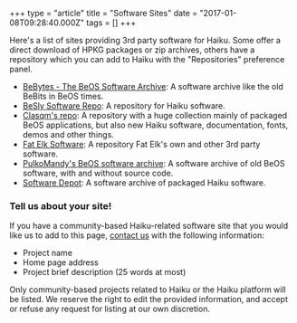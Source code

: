 +++
type = "article"
title = "Software Sites"
date = "2017-01-08T09:28:40.000Z"
tags = []
+++

<p>Here's a list of sites providing 3rd party software for Haiku. Some offer a direct download of HPKG packages or zip archives, others have a repository which you can add to Haiku with the "Repositories" preference panel.</p>

<ul>
<li><a href="http://www.be.wildman-productions.org/">BeBytes - The BeOS Software Archive</a>: A software archive like the old BeBits in BeOS times.</li>
<li><a href="https://www.software.besly.de/">BeSly Software Repo</a>: A repository for Haiku software.</li>
<li><a href="http://clasquin-johnson.co.za/michel/haiku/repo/index.html">Clasqm's repo</a>: A repository with a huge collection mainly of packaged BeOS applications, but also new Haiku software, documentation, fonts, demos and other things.</li>
<li><a href="http://fatelk.com/repo">Fat Elk Software</a>: A repository Fat Elk's own and other 3rd party software.</li>
<li><a href="http://pulkomandy.tk/~beosarchive/about.html">PulkoMandy's BeOS software archive</a>: A software archive of old BeOS software, with and without source code.</li>
<li><a href="http://softwaredepot.altervista.org/">Software Depot</a>: A software archive of packaged Haiku software.</li>
</ul>

<h3>Tell us about your site!</h3>

<p>If you have a community-based Haiku-related software site that you would like us to add to this page, <a href="/contact" title="Contact Haiku">contact us</a> with the following information:</p>

<ul>
 <li>Project name</li>
 <li>Home page address</li>
 <li>Project brief description (25 words at most)</li>
</ul>

<div class="alert alert-info">Only community-based projects related to Haiku or the Haiku platform will be listed. We reserve the right to edit the provided information, and accept or refuse any request for listing at our own discretion.</div>
